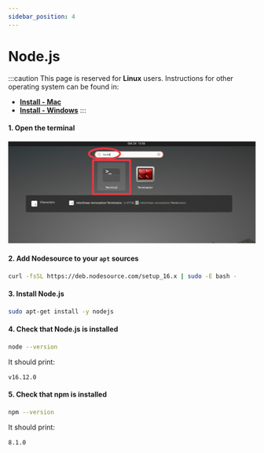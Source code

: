 ```yaml
---
sidebar_position: 4
---
```


# Node.js

:::caution
This page is reserved for **Linux** users. Instructions for other operating system can be found in:
- [**Install - Mac**](../mac/nodejs)
- [**Install - Windows**](../windows/nodejs)
:::

#### 1. Open the terminal

![Open terminal](/img/installation/linux/terminal.png)

#### 2. Add Nodesource to your `apt` sources
```bash
curl -fsSL https://deb.nodesource.com/setup_16.x | sudo -E bash -
```

#### 3. Install Node.js

```bash
sudo apt-get install -y nodejs
```

#### 4. Check that Node.js is installed
```bash
node --version
```

It should print:
```
v16.12.0
```

#### 5. Check that npm is installed
```bash
npm --version
```

It should print:
```
8.1.0
```

